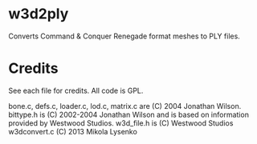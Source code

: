 w3d2ply
=======
Converts Command & Conquer Renegade format meshes to PLY files.


Credits
=======
See each file for credits.  All code is GPL.

bone.c, defs.c, loader.c, lod.c, matrix.c are (C) 2004 Jonathan Wilson.
bittype.h is (C) 2002-2004 Jonathan Wilson and is based on information provided by Westwood Studios.
w3d_file.h is (C) Westwood Studios
w3dconvert.c (C) 2013 Mikola Lysenko
